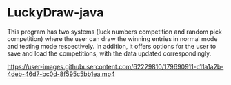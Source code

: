 # LuckyDraw-java
This program has two systems (luck numbers competition and random pick competition) where the user can draw the winning entries in normal mode and testing mode respectively. In addition, it offers options for the user to save and load the competitions, with the data updated correspondingly.


https://user-images.githubusercontent.com/62229810/179690911-c11a1a2b-4deb-46d7-bc0d-8f595c5bb1ea.mp4

